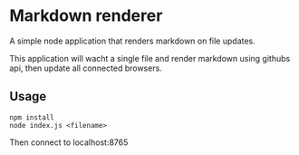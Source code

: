 # Markdown renderer

A simple node application that renders markdown on file updates.

This application will wacht a single file and render markdown using githubs
api, then update all connected browsers.

## Usage

```
npm install
node index.js <filename>
```

Then connect to localhost:8765

